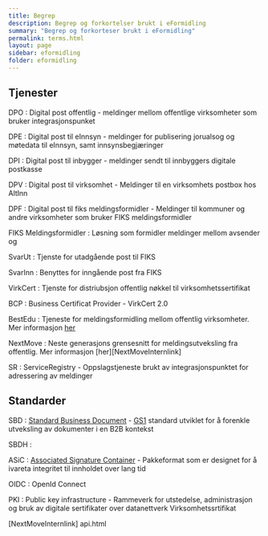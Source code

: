```yaml
---
title: Begrep
description: Begrep og forkortelser brukt i eFormidling
summary: "Begrep og forkorteser brukt i eFormidling"
permalink: terms.html
layout: page
sidebar: eformidling
folder: eformidling
---
```


## Tjenester

DPO
: Digital post offentlig - meldinger mellom offentlige virksomheter som bruker integrasjonspunket

DPE
: Digital post til eInnsyn - meldinger for publisering jorualsog og møtedata til eInnsyn, samt innsynsbegjæringer

DPI
: Digital post til inbygger - meldinger sendt til innbyggers digitale postkasse

DPV
: Digital post til virksomhet - Meldinger til en virksomhets postbox hos AltInn

DPF
: Digital post til fiks meldingsformidler - Meldinger til kommuner og andre virksomheter som bruker FIKS meldingsformidler 

FIKS Meldingsformidler
: Løsning som formidler meldinger mellom avsender og 

SvarUt
: Tjenste for utadgående post til FIKS 

SvarInn
: Benyttes for inngående post fra FIKS 

VirkCert
: Tjenste for distriubsjon offentlig nøkkel til virksomhetssertifikat

BCP
: Business Certificat Provider - VirkCert 2.0

BestEdu
: Tjeneste for meldingsformidling mellom offentlig virksomheter. Mer informasjon [her][BestEduInternlink]

NextMove
: Neste generasjons grensesnitt for meldingsutveksling fra offentlig. Mer informasjon [her][NextMoveInternlink]

SR
: ServiceRegistry - Oppslagstjeneste brukt av integrasjonspunktet for adressering av meldinger




## Standarder

SBD
: [Standard Business Document][SbdLink] - [GS1][Gs1Link] standard utviklet for å forenkle utveksling av dokumenter i en B2B kontekst

SBDH
:

ASiC
: [Associated Signature Container][AsicLink] - Pakkeformat som er designet for å ivareta integritet til innholdet over lang tid

OIDC
: OpenId Connect  

PKI
: Public key infrastructure - Rammeverk for utstedelse, administrasjon og bruk av digitale sertifikater over datanettverk
Virksomhetssrtifikat


[SbdLink]: http://www.gs1.org/ecom/standards/guidelines#s2
[Gs1Link]: http://www.gs1.org/
[AsicLink]: http://www.etsi.org/deliver/etsi_ts/102900_102999/102918/01.03.01_60/ts_102918v010301p.pdf
[BestEduInternlink]: api.html
[NextMoveInternlink] api.html